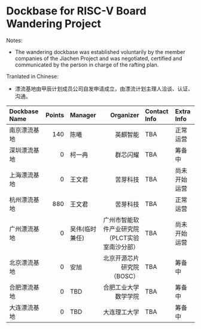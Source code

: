 # Dockbase for RISC-V Board Wandering Project

Notes:
- The wandering dockbase was established voluntarily by the member companies of the Jiachen Project and was negotiated, certified and communicated by the person in charge of the rafting plan.

Tranlated in Chinese:
- 漂流基地由甲辰计划成员公司自发申请成立，由漂流计划主理人洽谈、认证、沟通。


| Dockbase Name         | Points | Manager              | Organizer         | Contact Info | Extra Info |
| :-------------------- | -----: | :------------------- | ---------------: | :----------- | :--------- |
| 南京漂流基地 | 140 | 陈曦 | 英麒智能 | TBA | 正常运营 |
| 深圳漂流基地 | 0 | 柯一冉 | 群芯闪耀 | TBA | 筹备中 |
| 上海漂流基地 | 0 | 王文君 | 苦芽科技 | TBA | 尚未开始运营 |
| 杭州漂流基地 | 880 | 王文君 | 苦芽科技 | TBA | 正常运营 |
| 广州漂流基地 | 0 | 吴伟(临时兼任) | 广州市智能软件产业研究院（PLCT实验室南沙分部） | TBA | 尚未开始运营 |
| 北京漂流基地 | 0 | 安旭 | 北京开源芯片研究院（BOSC） | TBA | 筹备中 |
| 合肥漂流基地 | 0 | TBD | 合肥工业大学数学学院 | TBA | 筹备中 |
| 大连漂流基地 | 0 | TBD | 大连理工大学 | TBA | 筹备中 |
